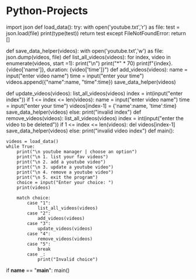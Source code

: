 # Python-Projects

import json
def load_data():
    try:
        with open('youtube.txt','r') as file:
            test = json.load(file)
            print(type(test))
            return test
    except FileNotFoundError:
        return []

def save_data_helper(videos):
    with open('youtube.txt','w') as file:
        json.dump(videos, file)
def list_all_videos(videos):
    for index, video in enumerate(videos, start =1):
        print("\n")
        print("*" * 70)
        print(f"{index}. {video['name']}, duration: {video['time']}")
def add_videos(videos):
    name = input("enter video name")
    time = input("enter your time")
    videos.append({"name":name, "time":time})
    save_data_helper(videos)

def update_videos(videos):
    list_all_videos(videos)
    index = int(input("enter index"))
    if 1 <= index <= len(videos):
        name = input("enter video name")
        time = input("enter your time")
        videos[index-1] = {'name':name, 'time':time}
        save_data_helper(videos)
    else:
        print("invalid index")
def remove_videos(videos):
    list_all_videos(videos)
    index = int(input("enter the video to be deleted"))
    if 1 <= index <= len(videos):
        del videos[index-1]
        save_data_helper(videos)
    else:
        print("invalid video index")
def main():

    videos = load_data()
    while True:
        print("\n youtube manager | choose an option")
        print("\n 1. list your fav videos")
        print("\n 2. add a youtube video")
        print("\n 3. update a youtube video")
        print("\n 4. remove a youtube video")
        print("\n 5. exit the program")
        choice = input("Enter your choice: ")
        print(videos)

        match choice:
            case "1":
                list_all_videos(videos)
            case "2":
                add_videos(videos)
            case "3":
                update_videos(videos)
            case "4":
                remove_videos(videos)
            case "5":
                break
            case _:
                print("Invalid choice")

if __name__ == "__main__":
    main()
